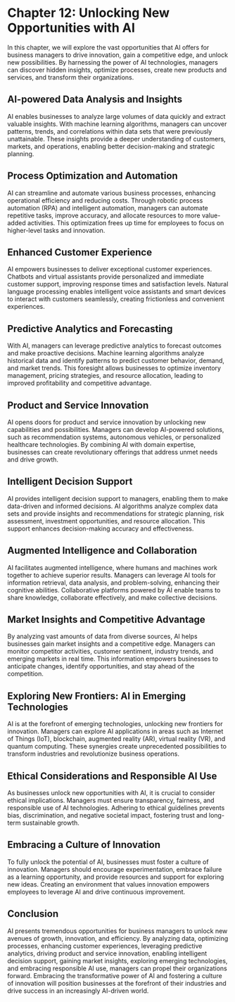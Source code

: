 Chapter 12: Unlocking New Opportunities with AI
===============================================

In this chapter, we will explore the vast opportunities that AI offers for business managers to drive innovation, gain a competitive edge, and unlock new possibilities. By harnessing the power of AI technologies, managers can discover hidden insights, optimize processes, create new products and services, and transform their organizations.

AI-powered Data Analysis and Insights
-------------------------------------

AI enables businesses to analyze large volumes of data quickly and extract valuable insights. With machine learning algorithms, managers can uncover patterns, trends, and correlations within data sets that were previously unattainable. These insights provide a deeper understanding of customers, markets, and operations, enabling better decision-making and strategic planning.

Process Optimization and Automation
-----------------------------------

AI can streamline and automate various business processes, enhancing operational efficiency and reducing costs. Through robotic process automation (RPA) and intelligent automation, managers can automate repetitive tasks, improve accuracy, and allocate resources to more value-added activities. This optimization frees up time for employees to focus on higher-level tasks and innovation.

Enhanced Customer Experience
----------------------------

AI empowers businesses to deliver exceptional customer experiences. Chatbots and virtual assistants provide personalized and immediate customer support, improving response times and satisfaction levels. Natural language processing enables intelligent voice assistants and smart devices to interact with customers seamlessly, creating frictionless and convenient experiences.

Predictive Analytics and Forecasting
------------------------------------

With AI, managers can leverage predictive analytics to forecast outcomes and make proactive decisions. Machine learning algorithms analyze historical data and identify patterns to predict customer behavior, demand, and market trends. This foresight allows businesses to optimize inventory management, pricing strategies, and resource allocation, leading to improved profitability and competitive advantage.

Product and Service Innovation
------------------------------

AI opens doors for product and service innovation by unlocking new capabilities and possibilities. Managers can develop AI-powered solutions, such as recommendation systems, autonomous vehicles, or personalized healthcare technologies. By combining AI with domain expertise, businesses can create revolutionary offerings that address unmet needs and drive growth.

Intelligent Decision Support
----------------------------

AI provides intelligent decision support to managers, enabling them to make data-driven and informed decisions. AI algorithms analyze complex data sets and provide insights and recommendations for strategic planning, risk assessment, investment opportunities, and resource allocation. This support enhances decision-making accuracy and effectiveness.

Augmented Intelligence and Collaboration
----------------------------------------

AI facilitates augmented intelligence, where humans and machines work together to achieve superior results. Managers can leverage AI tools for information retrieval, data analysis, and problem-solving, enhancing their cognitive abilities. Collaborative platforms powered by AI enable teams to share knowledge, collaborate effectively, and make collective decisions.

Market Insights and Competitive Advantage
-----------------------------------------

By analyzing vast amounts of data from diverse sources, AI helps businesses gain market insights and a competitive edge. Managers can monitor competitor activities, customer sentiment, industry trends, and emerging markets in real time. This information empowers businesses to anticipate changes, identify opportunities, and stay ahead of the competition.

Exploring New Frontiers: AI in Emerging Technologies
----------------------------------------------------

AI is at the forefront of emerging technologies, unlocking new frontiers for innovation. Managers can explore AI applications in areas such as Internet of Things (IoT), blockchain, augmented reality (AR), virtual reality (VR), and quantum computing. These synergies create unprecedented possibilities to transform industries and revolutionize business operations.

Ethical Considerations and Responsible AI Use
---------------------------------------------

As businesses unlock new opportunities with AI, it is crucial to consider ethical implications. Managers must ensure transparency, fairness, and responsible use of AI technologies. Adhering to ethical guidelines prevents bias, discrimination, and negative societal impact, fostering trust and long-term sustainable growth.

Embracing a Culture of Innovation
---------------------------------

To fully unlock the potential of AI, businesses must foster a culture of innovation. Managers should encourage experimentation, embrace failure as a learning opportunity, and provide resources and support for exploring new ideas. Creating an environment that values innovation empowers employees to leverage AI and drive continuous improvement.

Conclusion
----------

AI presents tremendous opportunities for business managers to unlock new avenues of growth, innovation, and efficiency. By analyzing data, optimizing processes, enhancing customer experiences, leveraging predictive analytics, driving product and service innovation, enabling intelligent decision support, gaining market insights, exploring emerging technologies, and embracing responsible AI use, managers can propel their organizations forward. Embracing the transformative power of AI and fostering a culture of innovation will position businesses at the forefront of their industries and drive success in an increasingly AI-driven world.
